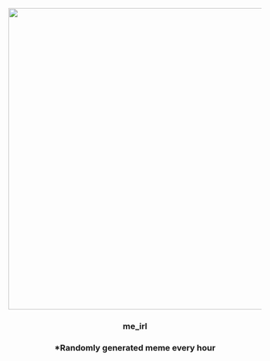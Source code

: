 <p align="center">
        <img src="https://i.imgur.com/C8dmglw.jpg" width="600" height="600">
        </p>
        <h3 align="center">me_irl</h3>
        <h3 align="center">*Randomly generated meme every hour</h3>
    